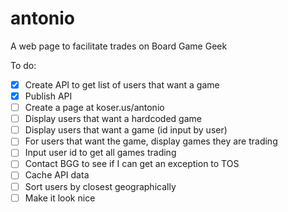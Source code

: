 # antonio
A web page to facilitate trades on Board Game Geek

To do:

- [x] Create API to get list of users that want a game
- [x] Publish API
- [ ] Create a page at koser.us/antonio
- [ ] Display users that want a hardcoded game
- [ ] Display users that want a game (id input by user)
- [ ] For users that want the game, display games they are trading
- [ ] Input user id to get all games trading
- [ ] Contact BGG to see if I can get an exception to TOS
- [ ] Cache API data
- [ ] Sort users by closest geographically
- [ ] Make it look nice
